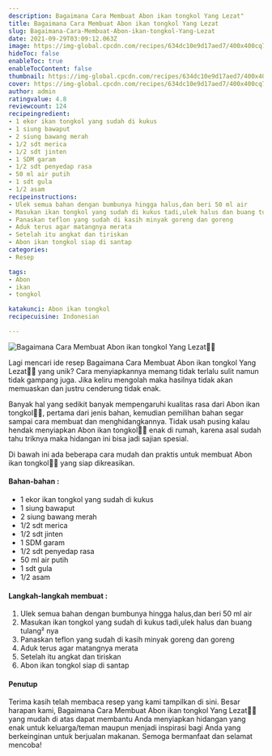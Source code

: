 ```yaml
---
description: Bagaimana Cara Membuat Abon ikan tongkol Yang Lezat"
title: Bagaimana Cara Membuat Abon ikan tongkol Yang Lezat
slug: Bagaimana-Cara-Membuat-Abon-ikan-tongkol-Yang-Lezat
date: 2021-09-29T03:09:12.063Z
image: https://img-global.cpcdn.com/recipes/634dc10e9d17aed7/400x400cq70/photo.jpg
hideToc: false
enableToc: true
enableTocContent: false
thumbnail: https://img-global.cpcdn.com/recipes/634dc10e9d17aed7/400x400cq70/photo.jpg
cover: https://img-global.cpcdn.com/recipes/634dc10e9d17aed7/400x400cq70/photo.jpg
author: admin
ratingvalue: 4.8
reviewcount: 124
recipeingredient:
- 1 ekor ikan tongkol yang sudah di kukus
- 1 siung bawaput
- 2 siung bawang merah
- 1/2 sdt merica
- 1/2 sdt jinten
- 1 SDM garam
- 1/2 sdt penyedap rasa
- 50 ml air putih
- 1 sdt gula
- 1/2 asam
recipeinstructions:
- Ulek semua bahan dengan bumbunya hingga halus,dan beri 50 ml air
- Masukan ikan tongkol yang sudah di kukus tadi,ulek halus dan buang tulang² nya
- Panaskan teflon yang sudah di kasih minyak goreng dan goreng
- Aduk terus agar matangnya merata
- Setelah itu angkat dan tiriskan
- Abon ikan tongkol siap di santap
categories:
- Resep

tags:
- Abon
- ikan
- tongkol

katakunci: Abon ikan tongkol
recipecuisine: Indonesian

---
```


![Bagaimana Cara Membuat Abon ikan tongkol Yang Lezat👩‍🍳](https://img-global.cpcdn.com/recipes/634dc10e9d17aed7/400x400cq70/photo.jpg)

Lagi mencari ide resep Bagaimana Cara Membuat Abon ikan tongkol Yang Lezat👩‍🍳 yang unik? Cara menyiapkannya memang tidak terlalu sulit namun tidak gampang juga. Jika keliru mengolah maka hasilnya tidak akan memuaskan dan justru cenderung tidak enak.

Banyak hal yang sedikit banyak mempengaruhi kualitas rasa dari Abon ikan tongkol👩‍🍳, pertama dari jenis bahan, kemudian pemilihan bahan segar sampai cara membuat dan menghidangkannya. Tidak usah pusing kalau hendak menyiapkan Abon ikan tongkol👩‍🍳 enak di rumah, karena asal sudah tahu triknya maka hidangan ini bisa jadi sajian spesial.

Di bawah ini ada beberapa cara mudah dan praktis untuk membuat Abon ikan tongkol👩‍🍳 yang siap dikreasikan.

<!--inarticleads1-->

#### Bahan-bahan :

- 1 ekor ikan tongkol yang sudah di kukus
- 1 siung bawaput
- 2 siung bawang merah
- 1/2 sdt merica
- 1/2 sdt jinten
- 1 SDM garam
- 1/2 sdt penyedap rasa
- 50 ml air putih
- 1 sdt gula
- 1/2 asam

<!--inarticleads2-->

#### Langkah-langkah membuat :

1. Ulek semua bahan dengan bumbunya hingga halus,dan beri 50 ml air
1. Masukan ikan tongkol yang sudah di kukus tadi,ulek halus dan buang tulang² nya
1. Panaskan teflon yang sudah di kasih minyak goreng dan goreng
1. Aduk terus agar matangnya merata
1. Setelah itu angkat dan tiriskan
1. Abon ikan tongkol siap di santap

#### Penutup

Terima kasih telah membaca resep yang kami tampilkan di sini. Besar harapan kami, Bagaimana Cara Membuat Abon ikan tongkol Yang Lezat👩‍🍳 yang mudah di atas dapat membantu Anda menyiapkan hidangan yang enak untuk keluarga/teman maupun menjadi inspirasi bagi Anda yang berkeinginan untuk berjualan makanan. Semoga bermanfaat dan selamat mencoba!